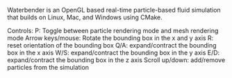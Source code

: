 Waterbender is an OpenGL based real-time particle-based fluid simulation that builds on Linux, Mac, and Windows using CMake.

Controls:
P: Toggle between particle rendering mode and mesh rendering mode
Arrow keys/mouse: Rotate the bounding box in the x and y axis
R: reset orientation of the bounding box
Q/A: expand/contract the bounding box in the x axis
W/S: expand/contract the bounding box in the y axis
E/D: expand/contract the bounding box in the z axis
Scroll up/down: add/remove particles from the simulation
